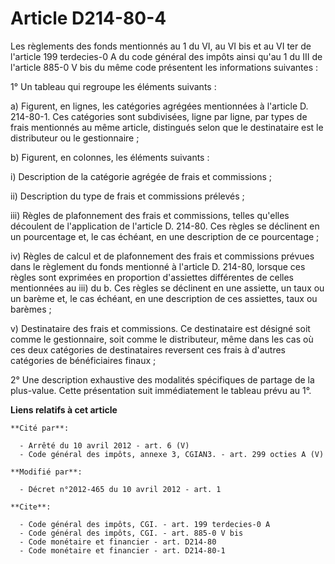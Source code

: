 # Article D214-80-4

Les règlements des fonds mentionnés au 1 du VI, au VI bis et au VI ter de l'article 199 terdecies-0 A du code général des
impôts ainsi qu'au 1 du III de l'article 885-0 V bis du même code présentent les informations suivantes : 

1° Un tableau qui regroupe les éléments suivants : 

a) Figurent, en lignes, les catégories agrégées mentionnées à l'article D. 214-80-1. Ces catégories sont subdivisées, ligne
par ligne, par types de frais mentionnés au même article, distingués selon que le destinataire est le distributeur ou le
gestionnaire ; 

b) Figurent, en colonnes, les éléments suivants : 

i) Description de la catégorie agrégée de frais et commissions ; 

ii) Description du type de frais et commissions prélevés ; 

iii) Règles de plafonnement des frais et commissions, telles qu'elles découlent de l'application de l'article D. 214-80. Ces
règles se déclinent en un pourcentage et, le cas échéant, en une description de ce pourcentage ; 

iv) Règles de calcul et de plafonnement des frais et commissions prévues dans le règlement du fonds mentionné à l'article D.
214-80, lorsque ces règles sont exprimées en proportion d'assiettes différentes de celles mentionnées au iii) du b. Ces
règles se déclinent en une assiette, un taux ou un barème et, le cas échéant, en une description de ces assiettes, taux ou
barèmes ; 

v) Destinataire des frais et commissions. Ce destinataire est désigné soit comme le gestionnaire, soit comme le distributeur,
même dans les cas où ces deux catégories de destinataires reversent ces frais à d'autres catégories de bénéficiaires
finaux ; 

2° Une description exhaustive des modalités spécifiques de partage de la plus-value. Cette présentation suit immédiatement le
tableau prévu au 1°.

**Liens relatifs à cet article**

	**Cité par**:

	  - Arrêté du 10 avril 2012 - art. 6 (V)
	  - Code général des impôts, annexe 3, CGIAN3. - art. 299 octies A (V)

	**Modifié par**:

	  - Décret n°2012-465 du 10 avril 2012 - art. 1

	**Cite**:

	  - Code général des impôts, CGI. - art. 199 terdecies-0 A
	  - Code général des impôts, CGI. - art. 885-0 V bis
	  - Code monétaire et financier - art. D214-80
	  - Code monétaire et financier - art. D214-80-1
